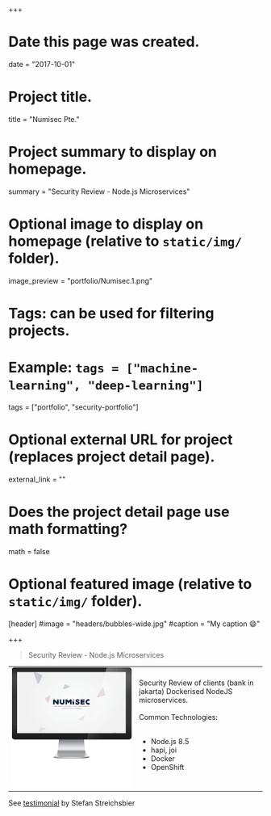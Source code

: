 +++
# Date this page was created.
date = "2017-10-01"

# Project title.
title = "Numisec Pte."

# Project summary to display on homepage.
summary = "Security Review - Node.js Microservices"

# Optional image to display on homepage (relative to `static/img/` folder).
image_preview = "portfolio/Numisec.1.png"

# Tags: can be used for filtering projects.
# Example: `tags = ["machine-learning", "deep-learning"]`
tags = ["portfolio", "security-portfolio"]

# Optional external URL for project (replaces project detail page).
external_link = ""

# Does the project detail page use math formatting?
math = false

# Optional featured image (relative to `static/img/` folder).
[header]
#image = "headers/bubbles-wide.jpg"
#caption = "My caption :smile:"

+++

> Security Review - Node.js Microservices

<table>
   <tr>
      <td style="text-align: left; width: 50%"><img src="/img/portfolio/Numisec.1.png"></td>
      <td style="text-align: left">
         Security Review of clients (bank in jakarta) Dockerised NodeJS microservices.
         <br><br>
         Common Technologies:
         <br><br>
         <ul>
            <li>Node.js 8.5</li>
            <li>hapi, joi</li>
            <li>Docker</li>
            <li>OpenShift</li>
         </ul>
      </td>
   </tr>
</table>

See <a href="../testimonial-stefan-streichsbier">testimonial</a> by Stefan Streichsbier






